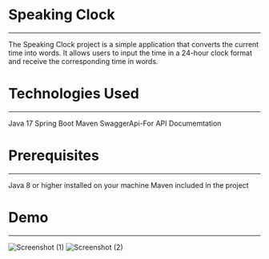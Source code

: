 # Speaking Clock
______________________
The Speaking Clock project is a simple application that converts the current time into words. It allows users to input the time in a 24-hour clock format and receive the corresponding time in words.

# Technologies Used
______________________
Java 17
Spring Boot
Maven
SwaggerApi-For API Documemtation

# Prerequisites
______________________
Java 8 or higher installed on your machine
Maven included in the project

# Demo
______________________

![Screenshot (1)](https://github.com/Pankhurisriv/speaking_clock/assets/82195102/2d1bed22-e58f-4583-9b85-129338eb337c)
![Screenshot (2)](https://github.com/Pankhurisriv/speaking_clock/assets/82195102/d60b208a-60ca-45cb-86ab-d67a5f68eccb)
